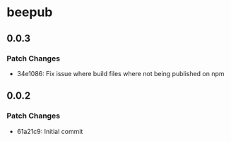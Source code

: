 # beepub

## 0.0.3

### Patch Changes

- 34e1086: Fix issue where build files where not being published on npm

## 0.0.2

### Patch Changes

- 61a21c9: Initial commit
